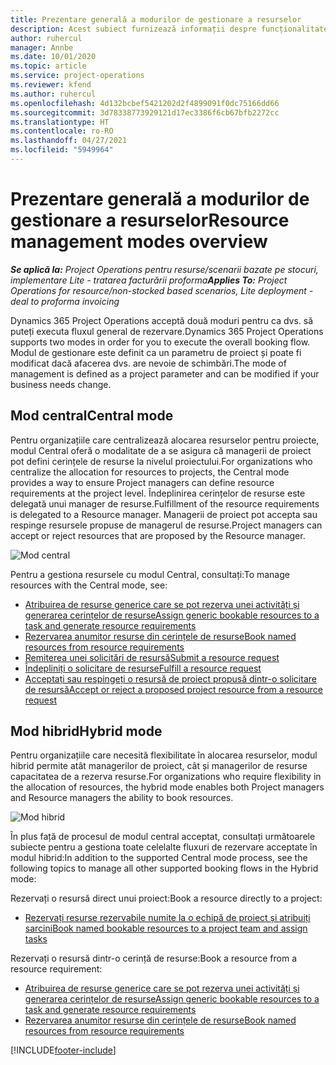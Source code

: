 ```yaml
---
title: Prezentare generală a modurilor de gestionare a resurselor
description: Acest subiect furnizează informații despre funcționalitatea de management al resurselor Dynamics 365 Project Operations.
author: ruhercul
manager: Annbe
ms.date: 10/01/2020
ms.topic: article
ms.service: project-operations
ms.reviewer: kfend
ms.author: ruhercul
ms.openlocfilehash: 4d132bcbef5421202d2f4899091f0dc75166dd66
ms.sourcegitcommit: 3d78338773929121d17ec3386f6cb67bfb2272cc
ms.translationtype: HT
ms.contentlocale: ro-RO
ms.lasthandoff: 04/27/2021
ms.locfileid: "5949964"
---
```

# <a name="resource-management-modes-overview"></a><span data-ttu-id="bbb1c-103">Prezentare generală a modurilor de gestionare a resurselor</span><span class="sxs-lookup"><span data-stu-id="bbb1c-103">Resource management modes overview</span></span>

<span data-ttu-id="bbb1c-104">_**Se aplică la:** Project Operations pentru resurse/scenarii bazate pe stocuri, implementare Lite - tratarea facturării proforma_</span><span class="sxs-lookup"><span data-stu-id="bbb1c-104">_**Applies To:** Project Operations for resource/non-stocked based scenarios, Lite deployment - deal to proforma invoicing_</span></span>


<span data-ttu-id="bbb1c-105">Dynamics 365 Project Operations acceptă două moduri pentru ca dvs. să puteți executa fluxul general de rezervare.</span><span class="sxs-lookup"><span data-stu-id="bbb1c-105">Dynamics 365 Project Operations supports two modes in order for you to execute the overall booking flow.</span></span> <span data-ttu-id="bbb1c-106">Modul de gestionare este definit ca un parametru de proiect și poate fi modificat dacă afacerea dvs. are nevoie de schimbări.</span><span class="sxs-lookup"><span data-stu-id="bbb1c-106">The mode of management is defined as a project parameter and can be modified if your business needs change.</span></span>    

## <a name="central-mode"></a><span data-ttu-id="bbb1c-107">Mod central</span><span class="sxs-lookup"><span data-stu-id="bbb1c-107">Central mode</span></span>
<span data-ttu-id="bbb1c-108">Pentru organizațiile care centralizează alocarea resurselor pentru proiecte, modul Central oferă o modalitate de a se asigura că managerii de proiect pot defini cerințele de resurse la nivelul proiectului.</span><span class="sxs-lookup"><span data-stu-id="bbb1c-108">For organizations who centralize the allocation for resources to projects, the Central mode provides a way to ensure Project managers can define resource requirements at the project level.</span></span> <span data-ttu-id="bbb1c-109">Îndeplinirea cerințelor de resurse este delegată unui manager de resurse.</span><span class="sxs-lookup"><span data-stu-id="bbb1c-109">Fulfillment of the resource requirements is delegated to a Resource manager.</span></span> <span data-ttu-id="bbb1c-110">Managerii de proiect pot accepta sau respinge resursele propuse de managerul de resurse.</span><span class="sxs-lookup"><span data-stu-id="bbb1c-110">Project managers can accept or reject resources that are proposed by the Resource manager.</span></span>

![Mod central](./media/resource-management-central.png)

<span data-ttu-id="bbb1c-112">Pentru a gestiona resursele cu modul Central, consultați:</span><span class="sxs-lookup"><span data-stu-id="bbb1c-112">To manage resources with the Central mode, see:</span></span>

- [<span data-ttu-id="bbb1c-113">Atribuirea de resurse generice care se pot rezerva unei activități și generarea cerințelor de resurse</span><span class="sxs-lookup"><span data-stu-id="bbb1c-113">Assign generic bookable resources to a task and generate resource requirements</span></span>](/dynamics365/project-service/assign-generic-bookable-resource)
- [<span data-ttu-id="bbb1c-114">Rezervarea anumitor resurse din cerințele de resurse</span><span class="sxs-lookup"><span data-stu-id="bbb1c-114">Book named resources from resource requirements</span></span>](/dynamics365/project-service/book-named-resource)
- [<span data-ttu-id="bbb1c-115">Remiterea unei solicitări de resursă</span><span class="sxs-lookup"><span data-stu-id="bbb1c-115">Submit a resource request</span></span>](/dynamics365/project-service/submit-resource-request)
- [<span data-ttu-id="bbb1c-116">Îndepliniți o solicitare de resurse</span><span class="sxs-lookup"><span data-stu-id="bbb1c-116">Fulfill a resource request</span></span>](/dynamics365/project-service/resource-management-fulfill-requests)
- [<span data-ttu-id="bbb1c-117">Acceptați sau respingeți o resursă de proiect propusă dintr-o solicitare de resursă</span><span class="sxs-lookup"><span data-stu-id="bbb1c-117">Accept or reject a proposed project resource from a resource request</span></span>](/dynamics365/project-service/accept-reject-proposed-resource)

## <a name="hybrid-mode"></a><span data-ttu-id="bbb1c-118">Mod hibrid</span><span class="sxs-lookup"><span data-stu-id="bbb1c-118">Hybrid mode</span></span>
<span data-ttu-id="bbb1c-119">Pentru organizațiile care necesită flexibilitate în alocarea resurselor, modul hibrid permite atât managerilor de proiect, cât și managerilor de resurse capacitatea de a rezerva resurse.</span><span class="sxs-lookup"><span data-stu-id="bbb1c-119">For organizations who require flexibility in the allocation of resources, the hybrid mode enables both Project managers and Resource managers the ability to book resources.</span></span>

![Mod hibrid](./media/resource-management-hybrid.png)

<span data-ttu-id="bbb1c-121">În plus față de procesul de modul central acceptat, consultați următoarele subiecte pentru a gestiona toate celelalte fluxuri de rezervare acceptate în modul hibrid:</span><span class="sxs-lookup"><span data-stu-id="bbb1c-121">In addition to the supported Central mode process, see the following topics to manage all other supported booking flows in the Hybrid mode:</span></span>

<span data-ttu-id="bbb1c-122">Rezervați o resursă direct unui proiect:</span><span class="sxs-lookup"><span data-stu-id="bbb1c-122">Book a resource directly to a project:</span></span>
- [<span data-ttu-id="bbb1c-123">Rezervați resurse rezervabile numite la o echipă de proiect și atribuiți sarcini</span><span class="sxs-lookup"><span data-stu-id="bbb1c-123">Book named bookable resources to a project team and assign tasks</span></span>](/dynamics365/project-service/assign-named-bookable-resource)

<span data-ttu-id="bbb1c-124">Rezervați o resursă dintr-o cerință de resurse:</span><span class="sxs-lookup"><span data-stu-id="bbb1c-124">Book a resource from a resource requirement:</span></span>
- [<span data-ttu-id="bbb1c-125">Atribuirea de resurse generice care se pot rezerva unei activități și generarea cerințelor de resurse</span><span class="sxs-lookup"><span data-stu-id="bbb1c-125">Assign generic bookable resources to a task and generate resource requirements</span></span>](/dynamics365/project-service/assign-generic-bookable-resource)
- [<span data-ttu-id="bbb1c-126">Rezervarea anumitor resurse din cerințele de resurse</span><span class="sxs-lookup"><span data-stu-id="bbb1c-126">Book named resources from resource requirements</span></span>](/dynamics365/project-service/book-named-resource)


[!INCLUDE[footer-include](../includes/footer-banner.md)]